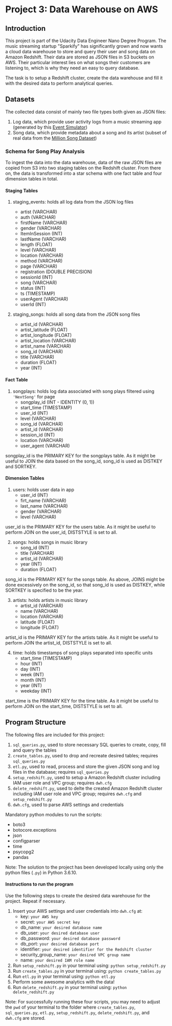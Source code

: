 # Project 3: Data Warehouse on AWS

## Introduction
This project is part of the Udacity Data Engineer Nano Degree Program. The music streaming startup "Sparkify" has significantly grown and now wants a cloud data warehouse to store and query their user and song data on Amazon Redshift. Their data are stored as JSON files in S3 buckets on AWS. Their particular interest lies on what songs their customers are listening to, which is why they need an easy to query database.

The task is to setup a Redshift cluster, create the data warehouse and fill it with the desired data to perform analytical queries.

## Datasets

The collected data consist of mainly two file types both given as JSON files:

1. Log data, which provide user activity logs from a music streaming app (generated by this [Event Simulator](https://github.com/Interana/eventsim))
2. Song data, which provide metadata about a song and its artist (subset of real data from the [Million Song Dataset](http://millionsongdataset.com/))

### Schema for Song Play Analysis

To ingest the data into the data warehouse, data of the raw JSON files are copied from S3 into two staging tables on the Redshift cluster. From there on, the data is transformed into a star schema with one fact table and four dimension tables in total.

#### Staging Tables

1. staging_events: holds all log data from the JSON log files
    - artist (VARCHAR)
    - auth (VARCHAR)
    - firstName (VARCHAR)
    - gender (VARCHAR)
    - ItemInSession (INT)
    - lastName (VARCHAR)
    - length (FLOAT)
    - level (VARCHAR)
    - location (VARCHAR)
    - method (VARCHAR)
    - page (VARCHAR)
    - registration (DOUBLE PRECISION)
    - sessionId (INT)
    - song (VARCHAR)
    - status (INT)
    - ts (TIMESTAMP)
    - userAgent (VARCHAR)
    - userId (INT)

2. staging_songs: holds all song data from the JSON song files
    - artist_id (VARCHAR)
    - artist_latitude (FLOAT)
    - artist_longitude (FLOAT)
    - artist_location (VARCHAR)
    - artist_name (VARCHAR)
    - song_id (VARCHAR)
    - title (VARCHAR)
    - duration (FLOAT)
    - year (INT)


#### Fact Table

1. songplays: holds log data associated with song plays filtered using ``'NextSong'`` for page
    - songplay_id (INT - IDENTITY (0, 1))
    - start_time (TIMESTAMP)
    - user_id (INT)
    - level (VARCHAR)
    - song_id (VARCHAR)
    - artist_id (VARCHAR)
    - session_id (INT)
    - location (VARCHAR)
    - user_agent (VARCHAR)

songplay_id is the PRIMARY KEY for the songplays table. As it might be useful to JOIN the data based on the song_id, song_id is used as DISTKEY and SORTKEY.

#### Dimension Tables

1. users: holds user data in app
    - user_id (INT)
    - firt_name (VARCHAR)
    - last_name (VARCHAR)
    - gender (VARCHAR)
    - level (VARCHAR)

user_id is the PRIMARY KEY for the users table. As it might be useful to perform JOIN on the user_id, DISTSTYLE is set to all.

2. songs: holds songs in music library
    - song_id (INT)
    - title (VARCHAR)
    - artist_id (VARCHAR)
    - year (INT)
    - duration (FLOAT)

song_id is the PRIMARY KEY for the songs table. As above, JOINS might be done excessively on the song_id, so that song_id is used as DISTKEY, while SORTKEY is specified to be the year.

3. artists: holds artists in music library
    - artist_id (VARCHAR)
    - name (VARCHAR)
    - location (VARCHAR)
    - latitude (FLOAT)
    - longitude (FLOAT)

artist_id is the PRIMARY KEY for the artists table. As it might be useful to perform JOIN the artist_id, DISTSTYLE is set to all.

4. time: holds timestamps of song plays separated into specific units
    - start_time (TIMESTAMP)
    - hour (INT)
    - day (INT)
    - week (INT)
    - month (INT)
    - year (INT)
    - weekday (INT)

start_time is the PRIMARY KEY for the time table. As it might be useful to perform JOIN on the start_time, DISTSTYLE is set to all.

## Program Structure

The following files are included for this project:

  1. ``sql_queries.py``, used to store necessary SQL queries to create, copy, fill and query the tables
  2. ``create_tables.py``, used to drop and recreate desired tables; requires ``sql_queries.py``
  3. ``etl.py``, used to read, process and store the given JSON song and log files in the database; requires ``sql_queries.py``
  4. ``setup_redshift.py``, used to setup a Amazon Redshift cluster including IAM user role and VPC group; requires ``dwh.cfg``
  5. ``delete_redshift.py``, used to delte the created Amazon Redshift cluster including IAM user role and VPC group; requires ``dwh.cfg`` and ``setup_redshift.py``
  6. ``dwh.cfg``, used to parse AWS settings and credentials

Mandatory python modules to run the scripts:

- boto3
- botocore.exceptions
- json
- configparser
- time
- psycopg2
- pandas

Note: The solution to the project has been developed locally using only the python files (``.py``) in Python 3.6.10.

#### Instructions to run the program

Use the following steps to create the desired data warehouse for the project. Repeat if necessary.

1. Insert your AWS settings and user credentials into ``dwh.cfg`` at:
    - key: ``your AWS key``
    - secret: ``your AWS secret key``
    - db_name: ``your desired database name``
    - db_user: ``your desired database user``
    - db_password: ``your desired database password``
    - db_port: ``your desired database port``
    - identifier: ``your desired identifier for the Redshift cluster``
    - security_group_name: ``your desired VPC group name``
    - name: ``your desired IAM role name``
2. Run ``setup_redshift.py`` in your terminal using: ``python setup_redshift.py``
3. Run ``create_tables.py`` in your terminal using: ``python create_tables.py``
4. Run ``etl.py`` in your terminal using: ``python etl.py``
5. Perform some awesome analytics with the data!
6. Run ``delete_redshift.py`` in your terminal using: ``python delete_redshift.py``

Note: For successfully running these four scripts, you may need to adjust the ``pwd`` of your terminal to the folder where ``create_tables.py``, ``sql_queries.py``, ``etl.py``, ``setup_redshift.py``, ``delete_redshift.py``, and ``dwh.cfg`` are stored.
